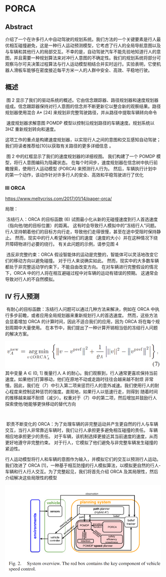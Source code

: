 # PORCA

## Abstract

​	介绍了一个在许多行人中自动驾驶的规划系统。我们方法的一个关键要素是行人最优相互碰撞避免，这是一种行人运动预测模型，它考虑了行人的全局导航意图以及与车辆和其他行人的局部交互。不幸的是，自动驾驶汽车不能先验地知道行人的意图，并且需要一种规划算法来对冲行人意图的不确定性。我们的规划系统将部分可观察马尔可夫决策过程算法与行人运动模型相结合并实时运行。实验表明，它使机器人滑板车能够在密度接近每平方米一人的人群中安全、高效、平稳地行驶。 

## 概述

​	图 2 显示了我们的驱动系统的概述。它由信念跟踪器、路径规划器和速度规划器组成。信念跟踪器保持对行人意图的信念并不断更新它以整合新的观察结果。路径规划器使用混合 A* [24] 来规划非完整驾驶路径，并从路径中提取车辆转向命令 

​	速度规划器求解意图 POMDP 模型以控制沿规划路径的车辆速度。规划系统以 3HZ 重新规划转向和速度。 

​	这项工作的重点是构建速度规划器，以实现行人之间的意图和交互感知自动驾驶；我们将读者推荐给[10]以获取有关路径的更多详细信息 。

​	图 2 中的红框显示了我们的速度规划器的详细视图。 我们构建了一个 POMDP 模型，将行人意图编码为隐藏状态。 在每个时间步，速度规划器在信念树中执行前瞻搜索，使用行人运动模型 (PORCA) 来预测行人行为。 然后，车辆执行计划中的第一个动作，该动作针对许多行人的安全、高效和平稳驾驶进行了优化



### III ORCA

https://www.meltycriss.com/2017/01/14/paper-orca/

局限：

​	冻结行人：ORCA 的目标函数 (6) 试图最小化从新的无碰撞速度到行人首选速度（指向他/她的目标位置）的距离。 这有时会导致行人模拟中的“冻结行人”问题。 行人坚持朝着他们的目标方向行走，导致他们走得很慢，甚至在途中受阻时保持静止。 然而，现实中的行人希望保持他们的速度（速度的大小）并在这种情况下绕开障碍物进行必要的绕行。 有关此问题的示例，请参见图 4

​	违反非完整约束：ORCA 假设智能体的运动是完整的，智能体可以灵活地改变它们的移动方向以避免碰撞。 对于行人来说确实如此。 然而，现实中的大多数车辆都处于非完整运动学约束下，不能自由改变方向。 在对车辆进行完整假设的情况下，ORCA 中的行人将在相互避碰过程中对车辆的运动有错误的预期。 这通常会导致对行人的不自然模拟。

## IV 行人预测

​	有耐心的目标函数：冻结行人问题可以通过几种方法来解决，例如在 ORCA 中执行多步前瞻，或者应用全局规划器来重新规划行人的首选速度。 然而，这些方法会显着增加 ORCA 的计算时间，因此不适合我们的应用，因为 ORCA 将在每个规划周期中大量使用。 在本节中，我们提出了一种计算开销相当低的冻结行人问题的解决方案。

![1](1.png)	其中变量 A ∈ (0, 1] 衡量行人 A 的耐心。我们观察到，行人通常更喜欢保持当前速度。如果他们打算移动，他们在原地不动或走路时往往会越来越不耐烦 非常慢。因此，我们在（7）中引入第二项来惩罚行人的意外减速。我们使用行人的耐心程度来控制这种惩罚的强度。直观地，如果行人以低速行走，则得到 随着时间的推移越来越不耐烦（减少）。权重对于（7）中的第二项，然后增加并鼓励行人探索使他/她能够更快移动的替代方向

​	





​	职责不断变化的 ORCA：为了处理车辆的非完整运动并产生更自然的行人与车辆交互，当行人非常靠近车辆时，我们让行人承担更多避免相互碰撞的责任。 车辆相应地承担更少的责任。 对于车辆，该机制选择更接近其当前速度的速度，从而更好地遵守非完整约束。 对于行人，它模拟了他们避免与非完整车辆发生碰撞的紧迫性。





​	行人运动模型将行人和车辆的意图作为输入，并模拟它们的交互以预测行人运动。 我们改进了 ORCA [1]，一种基于相互防撞的行人模拟算法，以模拟更自然的行人-车辆和行人行人交互。
​	为了完整起见，我们将首先介绍 ORCA 及其局限性，然后介绍解决这些局限性的模型

![2](2.png)

